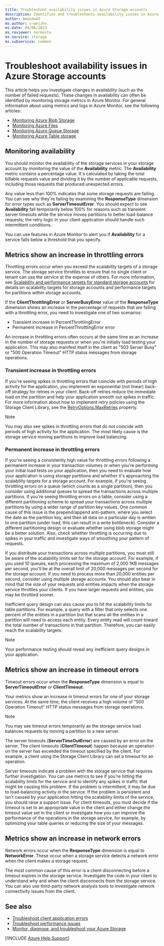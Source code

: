 ```yaml
---
title: Troubleshoot availability issues in Azure Storage accounts
description: Identifies and troubleshoots availability issues in Azure Storage accounts.
author: AmandaAZ
ms.author: v-weizhu
ms.date: 04/06/2023
ms.reviewer: normesta
ms.service: storage
ms.subservice: common
---
```


# Troubleshoot availability issues in Azure Storage accounts

This article helps you investigate changes in availability (such as the number of failed requests). These changes in availability can often be identified by monitoring storage metrics in Azure Monitor. For general information about using metrics and logs in Azure Monitor, see the following articles:

- [Monitoring Azure Blob Storage](/azure/storage/blobs/monitor-blob-storage)
- [Monitoring Azure Files](/azure/storage/files/storage-files-monitoring)
- [Monitoring Azure Queue Storage](/azure/storage/queues/monitor-queue-storage)
- [Monitoring Azure Table storage](/azure/storage/tables/monitor-table-storage)

## Monitoring availability

You should monitor the availability of the storage services in your storage account by monitoring the value of the **Availability** metric. The **Availability** metric contains a percentage value. It's calculated by taking the total billable requests value and dividing it by the number of applicable requests, including those requests that produced unexpected errors.

Any value less than 100% indicates that some storage requests are failing. You can see why they're failing by examining the **ResponseType** dimension for error types such as **ServerTimeoutError**. You should expect to see **Availability** fall temporarily below 100% for reasons such as transient server timeouts while the service moves partitions to better load-balance requests; the retry logic in your client application should handle such intermittent conditions.

You can use features in Azure Monitor to alert you if **Availability** for a service falls below a threshold that you specify.

## Metrics show an increase in throttling errors

Throttling errors occur when you exceed the scalability targets of a storage service. The storage service throttles to ensure that no single client or tenant can use the service at the expense of others. For more information, see [Scalability and performance targets for standard storage accounts](/azure/storage/common/scalability-targets-standard-account) for details on scalability targets for storage accounts and performance targets for partitions within storage accounts.

If the **ClientThrottlingError** or **ServerBusyError** value of the **ResponseType** dimension shows an increase in the percentage of requests that are failing with a throttling error, you need to investigate one of two scenarios:

- Transient increase in PercentThrottlingError
- Permanent increase in PercentThrottlingError error

An increase in throttling errors often occurs at the same time as an increase in the number of storage requests or when you're initially load testing your application. This may also manifest itself in the client as "503 Server Busy" or "500 Operation Timeout" HTTP status messages from storage operations.

### Transient increase in throttling errors

If you're seeing spikes in throttling errors that coincide with periods of high activity for the application, you implement an exponential (not linear) back-off strategy for retries in your client. Back-off retries reduce the immediate load on the partition and help your application smooth out spikes in traffic. For more information about how to implement retry policies using the Storage Client Library, see the [RetryOptions.MaxRetries](/dotnet/api/microsoft.azure.storage.retrypolicies) property.

> [!NOTE]
> You may also see spikes in throttling errors that do not coincide with periods of high activity for the application. The most likely cause is the storage service moving partitions to improve load balancing.

### Permanent increase in throttling errors

If you're seeing a consistently high value for throttling errors following a permanent increase in your transaction volumes or when you're performing your initial load tests on your application, then you need to evaluate how your application is using storage partitions and whether it's approaching the scalability targets for a storage account. For example, if you're seeing throttling errors on a queue (which counts as a single partition), then you consider using additional queues to spread the transactions across multiple partitions. If you're seeing throttling errors on a table, consider using a different partitioning scheme to spread your transactions across multiple partitions by using a wider range of partition key values. One common cause of this issue is the prepend/append anti-pattern, where you select the date as the partition key, and then all data on a particular day is written to one partition (under load, this can result in a write bottleneck). Consider a different partitioning design or evaluate whether using blob storage might be a better solution. Also, check whether throttling is occurring due to spikes in your traffic and investigate ways of smoothing your pattern of requests.

If you distribute your transactions across multiple partitions, you must still be aware of the scalability limits set for the storage account. For example, if you used 10 queues, each processing the maximum of 2,000 1KB messages per second, you'll be at the overall limit of 20,000 messages per second for the storage account. If you need to process more than 20,000 entities per second, consider using multiple storage accounts. You should also bear in mind that the size of your requests and entities impacts when the storage service throttles your clients. If you have larger requests and entities, you may be throttled sooner.

Inefficient query design can also cause you to hit the scalability limits for table partitions. For example, a query with a filter that only selects one percent of the entities in a partition but that scans all the entities in a partition will need to access each entity. Every entity read will count toward the total number of transactions in that partition. Therefore, you can easily reach the scalability targets.

> [!NOTE]
> Your performance testing should reveal any inefficient query designs in your application.

## Metrics show an increase in timeout errors

Timeout errors occur when the **ResponseType** dimension is equal to **ServerTimeoutError** or **ClientTimeout**.

Your metrics show an increase in timeout errors for one of your storage services. At the same time, the client receives a high volume of "500 Operation Timeout" HTTP status messages from storage operations.

> [!NOTE]
> You may see timeout errors temporarily as the storage service load balances requests by moving a partition to a new server.

The server timeouts (**ServerTimeOutError**) are caused by an error on the server. The client timeouts (**ClientTimeout**) happen because an operation on the server has exceeded the timeout specified by the client. For example, a client using the Storage Client Library can set a timeout for an operation.

Server timeouts indicate a problem with the storage service that requires further investigation. You can use metrics to see if you're hitting the scalability limits for the service and to identify any spikes in traffic that might be causing this problem. If the problem is intermittent, it may be due to load-balancing activity in the service. If the problem is persistent and isn't caused by your application hitting the scalability limits of the service, you should raise a support issue. For client timeouts, you must decide if the timeout is set to an appropriate value in the client and either change the timeout value set in the client or investigate how you can improve the performance of the operations in the storage service, for example, by optimizing your table queries or reducing the size of your messages.

## Metrics show an increase in network errors

Network errors occur when the **ResponseType** dimension is equal to **NetworkError**. These occur when a storage service detects a network error when the client makes a storage request.

The most common cause of this error is a client disconnecting before a timeout expires in the storage service. Investigate the code in your client to understand why and when the client disconnects from the storage service. You can also use third-party network analysis tools to investigate network connectivity issues from the client. 

## See also

- [Troubleshoot client application errors](/azure/storage/common/troubleshoot-storage-client-application-errors?toc=/azure/storage/blobs/toc.json)
- [Troubleshoot performance issues](/azure/storage/common/troubleshoot-storage-performance?toc=/azure/storage/blobs/toc.json)
- [Monitor, diagnose, and troubleshoot your Azure Storage](/training/modules/monitor-diagnose-and-troubleshoot-azure-storage/)

[!INCLUDE [Azure Help Support](../../includes/azure-help-support.md)]